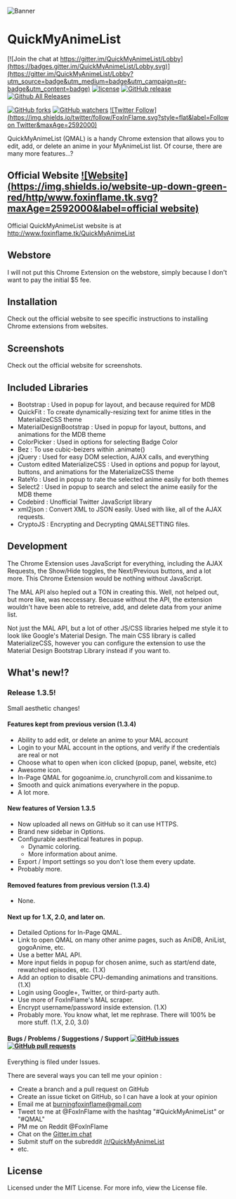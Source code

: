 ![Banner](http://i.imgur.com/U2piPr4.png)
# QuickMyAnimeList
[![Join the chat at https://gitter.im/QuickMyAnimeList/Lobby](https://badges.gitter.im/QuickMyAnimeList/Lobby.svg)](https://gitter.im/QuickMyAnimeList/Lobby?utm_source=badge&utm_medium=badge&utm_campaign=pr-badge&utm_content=badge) [![license](https://img.shields.io/github/license/FoxInFlame/QuickMyAnimeList.svg?maxAge=2592000)]() [![GitHub release](https://img.shields.io/github/release/FoxInFlame/QuickMyAnimeList.svg?maxAge=2592000)](https://github.com/FoxInFlame/QuickMyAnimeList/releases) [![Github All Releases](https://img.shields.io/github/downloads/FoxInFlame/QUickMyAnimeList/total.svg)]() 

[![GitHub forks](https://img.shields.io/github/forks/FoxInFlame/QuickMyAnimeList.svg?style=flat&label=Forks&maxAge=2592000)]()
[![GitHub watchers](https://img.shields.io/github/watchers/FoxInFlame/QuickMyAnimeList.svg?style=flat&label=Watch&maxAge=2592000)]() [![Twitter Follow](https://img.shields.io/twitter/follow/FoxInFlame.svg?style=flat&label=Follow on Twitter&maxAge=2592000)]()

QuickMyAnimeList (QMAL) is a handy Chrome extension that allows you to edit, add, or delete an anime in your MyAnimeList list. Of course, there are many more features...? 

## Official Website [![Website](https://img.shields.io/website-up-down-green-red/http/www.foxinflame.tk.svg?maxAge=2592000&label=official website)](http://www.foxinflame.tk/QuickMyAnimeList)
Official QuickMyAnimeList website is at http://www.foxinflame.tk/QuickMyAnimeList

## Webstore
I will not put this Chrome Extension on the webstore, simply because I don't want to pay the initial $5 fee.

## Installation
Check out the official website to see specific instructions to installing Chrome extensions from websites.

## Screenshots
Check out the official website for screenshots.

## Included Libraries
- Bootstrap : Used in popup for layout, and because required for MDB
- QuickFit : To create dynamically-resizing text for anime titles in the MaterializeCSS theme
- MaterialDesignBootstrap : Used in popup for layout, buttons, and animations for the MDB theme
- ColorPicker : Used in options for selecting Badge Color
- Bez : To use cubic-beizers within .animate()
- jQuery : Used for easy DOM selection, AJAX calls, and everything
- Custom edited MaterializeCSS : Used in options and popup for layout, buttons, and animations for the MaterializeCSS theme
- RateYo : Used in popup to rate the selected anime easily for both themes
- Select2 : Used in popup to search and select the anime easily for the MDB theme
- Codebird : Unofficial Twitter JavaScript library
- xml2json : Convert XML to JSON easily. Used with like, all of the AJAX requests.
- CryptoJS : Encrypting and Decrypting QMALSETTING files.

## Development
The Chrome Extension uses JavaScript for everything, including the AJAX Requests, the Show/Hide toggles, the Next/Previous buttons, and a lot more. This Chrome Extension would be nothing without JavaScript. 

The MAL API also hepled out a TON in creating this. Well, not helped out, but more like, was neccessary. Becuase without the API, the extension wouldn't have been able to retreive, add, and delete data from your anime list.

Not just the MAL API, but a lot of other JS/CSS libraries helped me style it to look like Google's Material Design. The main CSS library is called MaterializeCSS, however you can configure the extension to use the Material Design Bootstrap Library instead if you want to.


## What's new!?
### Release 1.3.5!

Small aesthetic changes!

#### Features kept from previous version (1.3.4)

- Ability to add edit, or delete an anime to your MAL account
- Login to your MAL account in the options, and verify if the credentials are real or not
- Choose what to open when icon clicked (popup, panel, website, etc)
- Awesome icon.
- In-Page QMAL for gogoanime.io, crunchyroll.com and kissanime.to
- Smooth and quick animations everywhere in the popup.
- A lot more.

#### New features of Version 1.3.5

- Now uploaded all news on GitHub so it can use HTTPS.
- Brand new sidebar in Options.
- Configurable aesthetical features in popup.
  - Dynamic coloring.
  - More information about anime.
- Export / Import settings so you don't lose them every update.
- Probably more.

#### Removed features from previous version (1.3.4)

- None.

#### Next up for 1.X, 2.0, and later on.

- Detailed Options for In-Page QMAL.
- Link to open QMAL on many other anime pages, such as AniDB, AniList, gogoAnime, etc.
- Use a better MAL API.
- More input fields in popup for chosen anime, such as start/end date, rewatched episodes, etc. (1.X)
- Add an option to disable CPU-demanding animations and transitions. (1.X)
- Login using Google+, Twitter, or third-party auth.
- Use more of FoxInFlame's MAL scraper.
- Encrypt username/password inside extension. (1.X)
- Probably more. You know what, let me rephrase. There will 100% be more stuff. (1.X, 2.0, 3.0)

#### Bugs / Problems / Suggestions / Support [![GitHub issues](https://img.shields.io/github/issues-raw/FoxInFlame/QuickMyAnimeList.svg?maxAge=2592000)]() [![GitHub pull requests](https://img.shields.io/github/issues-pr/FoxInFlame/QuickMyAnimeList.svg?maxAge=2592000)]()

Everything is filed under Issues.


There are several ways you can tell me your opinion :

- Create a branch and a pull request on GitHub
- Create an issue ticket on GitHub, so I can have a look at your opinion
- Email me at burningfoxinflame@gmail.com
- Tweet to me at @FoxInFlame with the hashtag "#QuickMyAnimeList" or "#QMAL"
- PM me on Reddit @FoxInFlame
- Chat on the [Gitter.im chat](https://gitter.im/QuickMyAnimeList/Lobby)
- Submit stuff on the subreddit [/r/QuickMyAnimeList](https://reddit.com/r/QuickMyAnimeList)
- etc.

## License
Licensed under the MIT License. For more info, view the License file.
